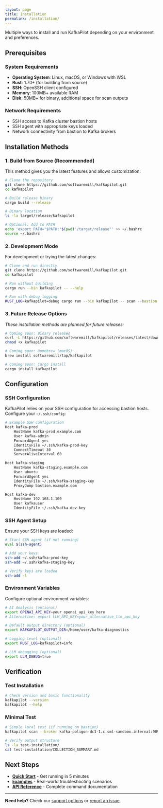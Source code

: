```yaml
---
layout: page
title: Installation
permalink: /installation/
---
```


Multiple ways to install and run KafkaPilot depending on your environment and preferences.

## Prerequisites

### System Requirements
- **Operating System**: Linux, macOS, or Windows with WSL
- **Rust**: 1.70+ (for building from source)
- **SSH**: OpenSSH client configured
- **Memory**: 100MB+ available RAM
- **Disk**: 50MB+ for binary, additional space for scan outputs

### Network Requirements
- SSH access to Kafka cluster bastion hosts
- SSH agent with appropriate keys loaded
- Network connectivity from bastion to Kafka brokers

## Installation Methods

### 1. Build from Source (Recommended)

This method gives you the latest features and allows customization:

```bash
# Clone the repository
git clone https://github.com/softwaremill/kafkapilot.git
cd kafkapilot

# Build release binary
cargo build --release

# Binary location
ls -la target/release/kafkapilot

# Optional: Add to PATH
echo 'export PATH="$PATH:'$(pwd)'/target/release"' >> ~/.bashrc
source ~/.bashrc
```

### 2. Development Mode

For development or trying the latest changes:

```bash
# Clone and run directly
git clone https://github.com/softwaremill/kafkapilot.git
cd kafkapilot

# Run without building
cargo run --bin kafkapilot -- --help

# Run with debug logging
RUST_LOG=kafkapilot=debug cargo run --bin kafkapilot -- scan --bastion kafka-prod --broker kafka-poligon-dc1-1.c.sml-sandbox.internal:9092
```

### 3. Future Release Options

*These installation methods are planned for future releases:*

```bash
# Coming soon: Binary releases
curl -L https://github.com/softwaremill/kafkapilot/releases/latest/download/kafkapilot-linux-x64 -o kafkapilot
chmod +x kafkapilot

# Coming soon: Homebrew (macOS)
brew install softwaremill/tap/kafkapilot

# Coming soon: Cargo install
cargo install kafkapilot
```

## Configuration

### SSH Configuration

KafkaPilot relies on your SSH configuration for accessing bastion hosts. Configure your `~/.ssh/config`:

```bash
# Example SSH configuration
Host kafka-prod
    HostName kafka-prod.example.com
    User kafka-admin
    ForwardAgent yes
    IdentityFile ~/.ssh/kafka-prod-key
    ConnectTimeout 30
    ServerAliveInterval 60

Host kafka-staging  
    HostName kafka-staging.example.com
    User ubuntu
    ForwardAgent yes
    IdentityFile ~/.ssh/kafka-staging-key
    ProxyJump bastion.example.com

Host kafka-dev
    HostName 192.168.1.100
    User kafkauser
    IdentityFile ~/.ssh/kafka-dev-key
```

### SSH Agent Setup

Ensure your SSH keys are loaded:

```bash
# Start SSH agent (if not running)
eval $(ssh-agent)

# Add your keys
ssh-add ~/.ssh/kafka-prod-key
ssh-add ~/.ssh/kafka-staging-key

# Verify keys are loaded
ssh-add -l
```

### Environment Variables

Configure optional environment variables:

```bash
# AI Analysis (optional)
export OPENAI_API_KEY=your_openai_api_key_here
# Alternative: export LLM_API_KEY=your_alternative_llm_api_key

# Default output directory (optional)
export KAFKAPILOT_OUTPUT_DIR=/home/user/kafka-diagnostics

# Logging level (optional)
export RUST_LOG=kafkapilot=info

# LLM debugging (optional)
export LLM_DEBUG=true
```

## Verification

### Test Installation

```bash
# Check version and basic functionality
kafkapilot --version
kafkapilot --help

```

### Minimal Test

```bash
# Simple local test (if running on bastion)
kafkapilot scan --broker kafka-poligon-dc1-1.c.sml-sandbox.internal:9092 --output test-installation

# Verify output structure
ls -la test-installation/
cat test-installation/COLLECTION_SUMMARY.md
```

## Next Steps

- **[Quick Start](/quickstart)** - Get running in 5 minutes
- **[Examples](examples.html)** - Real-world troubleshooting scenarios
- **[API Reference](api.html)** - Complete command documentation

---

**Need help?** Check our [support options](support.html) or [report an issue](https://github.com/softwaremill/kafkapilot/issues).